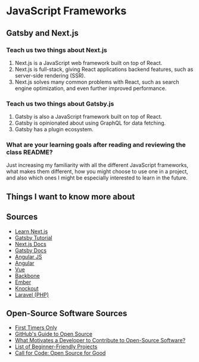 # JavaScript Frameworks

## Gatsby and Next.js

### Teach us two things about Next.js

1) Next.js is a JavaScript web framework built on top of React.
2) Next.js is full-stack, giving React applications backend features, such as server-side rendering (SSR).
3) Next.js solves many common problems with React, such as search engine optimization, and even further improved performance.

### Teach us two things about Gatsby.js

1) Gatsby is also a JavaScript framework built on top of React.
2) Gatsby is opinionated about using GraphQL for data fetching.
3) Gatsby has a plugin ecosystem.

### What are your learning goals after reading and reviewing the class README?

Just increasing my familiarity with all the different JavaScript frameworks, what makes them different, how you might choose to use one in a project, and also which ones I might be especially interested to learn in the future.

## Things I want to know more about

## Sources

- [Learn Next.js](https://nextjs.org/learn/basics/getting-started)
- [Gatsby Tutorial](https://www.gatsbyjs.org/tutorial/)
- [Next.js Docs](https://nextjs.org/docs)
- [Gatsby Docs](https://www.gatsbyjs.org/docs/)
- [Angular JS](https://angularjs.org/)
- [Angular](https://angular.io/)
- [Vue](https://vuejs.org/)
- [Backbone](http://backbonejs.org/)
- [Ember](https://www.emberjs.com/)
- [Knockout](https://knockoutjs.com/)
- [Laravel (PHP)](https://laravel.com/)

## Open-Source Software Sources

- [First Timers Only](https://www.firsttimersonly.com/)
- [GitHub's Guide to Open Source](https://www.github.com/open-source)
- [What Motivates a Developer to Contribute to Open-Source Software?](https://clearcode.cc/blog/why-developers-contribute-open-source-software/)
- [List of Beginner-Friendly Projects](https://github.com/search?q=label%3Agood-first-issue+archived%3Afalse)
- [Call for Code: Open Source for Good](https://callforcode.org/)
